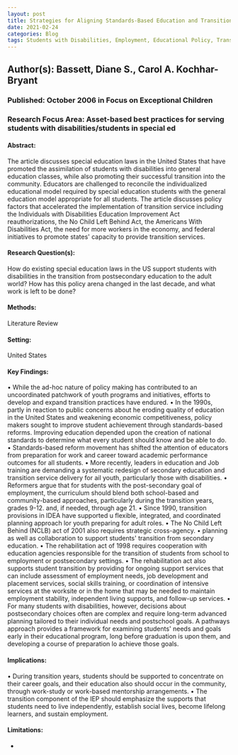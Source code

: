```yaml
---
layout: post
title: Strategies for Aligning Standards-Based Education and Transition
date: 2021-02-24
categories: Blog
tags: Students with Disabilities, Employment, Educational Policy, Transition, IEPs, College Prep, No Child Left Behind, Rehabilitation Act
---
```


## Author(s): Bassett, Diane S., Carol A. Kochhar-Bryant

### Published: October 2006 in Focus on Exceptional Children

### Research Focus Area: Asset-based best practices for serving students with disabilities/students in special ed

#### Abstract:
 The article discusses special education laws in the United States that have promoted the assimilation of students with disabilities into general education classes, while also promoting their successful transition into the community. Educators are challenged to reconcile the individualized educational model required by special education students with the general education model appropriate for all students. The article discusses policy factors that accelerated the implementation of transition service including the Individuals with Disabilities Education Improvement Act reauthorizations, the No Child Left Behind Act, the Americans With Disabilities Act, the need for more workers in the economy, and federal initiatives to promote states' capacity to provide transition services. 


#### Research Question(s):
 How do existing special education laws in the US support students with disabilities in the transition from postsecondary education to the adult world? How has this policy arena changed in the last decade, and what work is left to be done?


#### Methods:
Literature Review


#### Setting:
United States


#### Key Findings:
• While the ad-hoc nature of policy making has contributed to an uncoordinated patchwork of youth programs and initiatives, efforts to develop and expand transition practices have endured. • In the 1990s, partly in reaction to public concerns about he eroding quality of education in the United States and weakening economic competitiveness, policy makers sought to improve student achievement through standards-based reforms. Improving education depended upon the creation of national standards to determine what every student should know and be able to do. • Standards-based reform movement has shifted the attention of educators from preparation for work and career toward academic performance outcomes for all students. • More recently, leaders in education and Job training are demanding a systematic redesign of secondary education and transition service delivery for ail youth, particularly those with disabilities. • Reformers argue that for students with the post-secondary goal of employment, the curriculum should blend both school-based and community-based approaches, particularly during the transition years, grades 9-12. and, if needed, through age 21. • Since 1990, transition provisions in IDEA have supported u flexible, integrated, and coordinated planning approach lor youth preparing for adult roles. • The No Child Left Behind (NCLB) act of 2001 also requires strategic cross-agency. • planning as well as collaboration to support students' transition from secondary education. • The rehabilitation act of 1998 requires cooperation with education agencies responsible for the transition of students from school to employment or postsecondary settings. • The rehabilitation act also supports student transition by providing for ongoing support services that can include assessment of employment needs, job development and placement services, social skills training, or coordination of intensive services at the worksite or in the home that may be needed to maintain employment stability, independent living supports, and follow-up services. • For many students with disabilities, however, decisions about postsecondary choices often are complex and require long-term advanced planning tailored to their individual needs and postschool goals. A pathways approach provides a framework for examining students' needs and goals early in their educational program, long before graduation is upon them, and developing a course of preparation lo achieve those goals. 


#### Implications:
• During transition years, students should be supported to concentrate on their career goals, and their education also should occur in the community, through work-study or work-based mentorship arrangements.  • The transition component of the IEP should emphasize the supports that students need to live independently, establish social lives, become lifelong learners, and sustain employment. 


#### Limitations:
-


